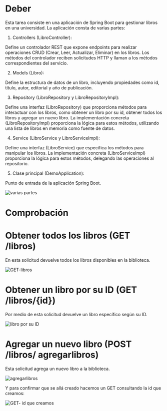 # Deber

Esta tarea consiste en una aplicación de Spring Boot para gestionar libros en una universidad. La aplicación consta de varias partes:

1.	Controllers (LibroController):
   
Define un controlador REST que expone endpoints para realizar operaciones CRUD (Crear, Leer, Actualizar, Eliminar) en los libros. Los métodos del controlador reciben solicitudes HTTP y llaman a los métodos correspondientes del servicio.

2.	Models (Libro):
   
Define la estructura de datos de un libro, incluyendo propiedades como id, título, autor, editorial y año de publicación.

3.	Repository (LibroRepository y LibroRepositoryImpl):
   
Define una interfaz (LibroRepository) que proporciona métodos para interactuar con los libros, como obtener un libro por su id, obtener todos los libros y agregar un nuevo libro. La implementación concreta (LibroRepositoryImpl) proporciona la lógica para estos métodos, utilizando una lista de libros en memoria como fuente de datos.

4.	Service (LibroService y LibroServiceImpl):
   
Define una interfaz (LibroService) que especifica los métodos para manipular los libros. La implementación concreta (LibroServiceImpl) proporciona la lógica para estos métodos, delegando las operaciones al repositorio.

5.	Clase principal (DemoApplication):
    
Punto de entrada de la aplicación Spring Boot.

![varias partes](https://github.com/Sanchezbryan19/Web-API-de-Libro/assets/148237561/e39820bd-20a7-428a-a3df-2be195126835)

# Comprobación 

# Obtener todos los libros (GET /libros)

En esta solicitud devuelve todos los libros disponibles en la biblioteca.

![GET-libros](https://github.com/Sanchezbryan19/Web-API-de-Libro/assets/148237561/ed1422ed-111a-41d0-8035-9af33b02288d)

# Obtener un libro por su ID (GET /libros/{id})

Por medio de esta solicitud devuelve un libro específico según su ID.

![libro por su ID ](https://github.com/Sanchezbryan19/Web-API-de-Libro/assets/148237561/d059f89c-ec66-4873-982a-93a305a87077)

# Agregar un nuevo libro (POST /libros/ agregarlibros)

Esta solicitud agrega un nuevo libro a la biblioteca.

![agregarlibros](https://github.com/Sanchezbryan19/Web-API-de-Libro/assets/148237561/3c03b87a-b93f-420d-a05e-e213ecd73249)

Y para confirmar que se allá creado hacemos un GET consultando la id que creamos:

![GET- id que creamos](https://github.com/Sanchezbryan19/Web-API-de-Libro/assets/148237561/5ae8e42f-d4cc-4f85-abb7-445860706913)

